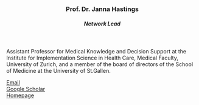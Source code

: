 
<header class="post-header">
<h3 class="post-title">Prof. Dr. Janna Hastings</h3>
<h5 class="post-description">Network Lead</h5>
</header>

Assistant Professor for Medical Knowledge and Decision Support at the Institute for Implementation Science in Health Care, Medical Faculty, University of Zurich, and a member of the board of directors of the School of Medicine at the University of St.Gallen.

<i class="fa fa-envelope"></i> <a href="mailto:janna.hastings@uzh.ch">Email</a> <br />
<i class="ai ai-google-scholar"></i> <a href="https://scholar.google.com/citations?user=cz-hhPUAAAAJ&hl=en&oi=sra">Google Scholar</a> <br />
<i class="fa fa-globe"></i> <a href="https://hastingslab.org/">Homepage</a> <br />


<!-- Link to your social media connections, too. This theme is set up to use [Font Awesome icons](https://fontawesome.com/) and [Academicons](https://jpswalsh.github.io/academicons/), like the ones below. Add your Facebook, Twitter, LinkedIn, Google Scholar, or just disable all of them. -->
